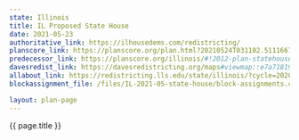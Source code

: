 ```yaml
---
state: Illinois
title: IL Proposed State House
date: 2021-05-23
authoritative_link: https://ilhousedems.com/redistricting/
planscore_link: https://planscore.org/plan.html?20210524T031102.511166780Z
predecessor_link: https://planscore.org/illinois/#!2012-plan-statehouse-eg
davesredist_link: https://davesredistricting.org/maps#viewmap::e7a71819-ca68-437b-b65f-0b9cd8c43e76
allabout_link: https://redistricting.lls.edu/state/illinois/?cycle=2020&level=State%20Lower&startdate=2021-06-04
blockassignment_file: /files/IL-2021-05-state-house/block-assignments.csv.zip

layout: plan-page
---
```


{{ page.title }}

